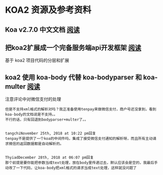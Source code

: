 # KOA2 资源及参考资料

## Koa v2.7.0 中文文档 [阅读](https://www.bookstack.cn/read/koa-docs-Zh-CN-v2.7.0/Readme.md)

## 把koa2扩展成一个完备服务端api开发框架 [阅读](https://ethluz.github.io/blog/use-koa2-for-restfulapi-server/)

基于 koa2 项目代码的分层和扩展

## koa2 使用 koa-body 代替 koa-bodyparser 和 koa-multer [阅读](http://www.ptbird.cn/koa-body.html)

注意评论中对微信支付的处理
```
但是不支持xml格式的解析对吗？我正准备使用tenpay来做微信支付，商户号还没拿到，看到koa-body的文档说是不支持。。
不行的话，只有回退到bodyparser+multer了。。


tangchiNovember 25th, 2018 at 10:22 pm回复
tenpay不是提供了一个koa的中间件吗，集成了接受微信支付通知的解析呀，而且所有主动请求微信的返回数据都是自动解析的。


ThyiadDecember 28th, 2018 at 06:07 pm回复
那个前提是要你能把参数当成text处理，放在body里传递过去，默认应该会是空的，我最后手动改了一下代码，让koa-body把xml格式的请求当成text处理，这样就没问题了
```